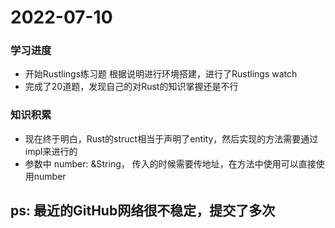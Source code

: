# 2022-07-10

### 学习进度

- 开始Rustlings练习题 根据说明进行环境搭建，进行了Rustlings watch
- 完成了20道题，发现自己的对Rust的知识掌握还是不行

### 知识积累

- 现在终于明白，Rust的struct相当于声明了entity，然后实现的方法需要通过impl来进行的
- 参数中 number: &String， 传入的时候需要传地址，在方法中使用可以直接使用number

## ps: 最近的GitHub网络很不稳定，提交了多次
